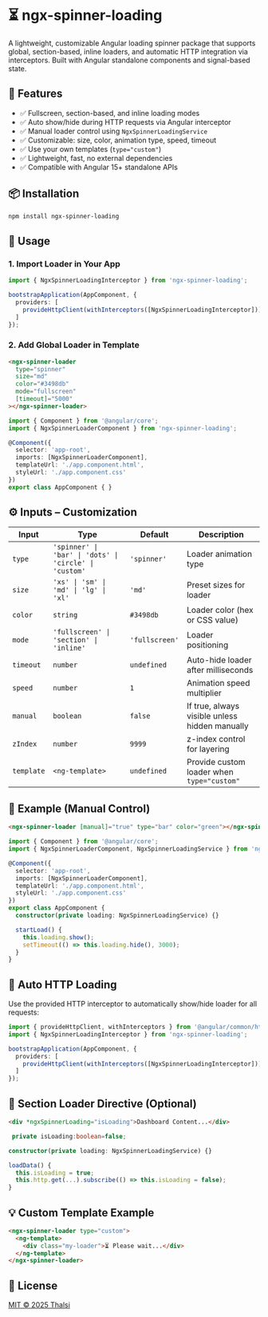 # ⏳ ngx-spinner-loading

A lightweight, customizable Angular loading spinner package that supports global, section-based, inline loaders, and automatic HTTP integration via interceptors. Built with Angular standalone components and signal-based state.

## 🚀 Features

- ✅ Fullscreen, section-based, and inline loading modes
- ✅ Auto show/hide during HTTP requests via Angular interceptor
- ✅ Manual loader control using `NgxSpinnerLoadingService`
- ✅ Customizable: size, color, animation type, speed, timeout
- ✅ Use your own templates (`type="custom"`)
- ✅ Lightweight, fast, no external dependencies
- ✅ Compatible with Angular 15+ standalone APIs

## 📦 Installation

```bash
npm install ngx-spinner-loading
```

## 🧩 Usage

### 1. Import Loader in Your App

```ts
import { NgxSpinnerLoadingInterceptor } from 'ngx-spinner-loading';

bootstrapApplication(AppComponent, {
  providers: [
    provideHttpClient(withInterceptors([NgxSpinnerLoadingInterceptor]))
  ]
});
```

### 2. Add Global Loader in Template

```html
<ngx-spinner-loader
  type="spinner"
  size="md"
  color="#3498db"
  mode="fullscreen"
  [timeout]="5000"
></ngx-spinner-loader>
```

```ts
import { Component } from '@angular/core';
import { NgxSpinnerLoaderComponent } from 'ngx-spinner-loading';

@Component({
  selector: 'app-root',
  imports: [NgxSpinnerLoaderComponent],
  templateUrl: './app.component.html',
  styleUrl: './app.component.css'
})
export class AppComponent { }
```

## ⚙️ Inputs – Customization

| Input      | Type                                                   | Default        | Description                                          |
|------------|--------------------------------------------------------|----------------|------------------------------------------------------|
| `type`     | `'spinner' \| 'bar' \| 'dots' \| 'circle' \| 'custom'` | `'spinner'`    | Loader animation type                                |
| `size`     | `'xs' \| 'sm' \| 'md' \| 'lg' \| 'xl'`                  | `'md'`         | Preset sizes for loader                              |
| `color`    | `string`                                               | `#3498db`      | Loader color (hex or CSS value)                     |
| `mode`     | `'fullscreen' \| 'section' \| 'inline'`                | `'fullscreen'` | Loader positioning                                   |
| `timeout`  | `number`                                               | `undefined`    | Auto-hide loader after milliseconds                  |
| `speed`    | `number`                                               | `1`            | Animation speed multiplier                           |
| `manual`   | `boolean`                                              | `false`        | If true, always visible unless hidden manually       |
| `zIndex`   | `number`                                               | `9999`         | z-index control for layering                         |
| `template` | `<ng-template>`                                        | `undefined`    | Provide custom loader when `type="custom"`           |

## 🧪 Example (Manual Control)

```html
<ngx-spinner-loader [manual]="true" type="bar" color="green"></ngx-spinner-loader>
```

```ts
import { Component } from '@angular/core';
import { NgxSpinnerLoaderComponent, NgxSpinnerLoadingService } from 'ngx-spinner-loading';

@Component({
  selector: 'app-root',
  imports: [NgxSpinnerLoaderComponent],
  templateUrl: './app.component.html',
  styleUrl: './app.component.css'
})
export class AppComponent { 
  constructor(private loading: NgxSpinnerLoadingService) {}

  startLoad() {
    this.loading.show();
    setTimeout(() => this.loading.hide(), 3000);
  }
}
```

## 🔁 Auto HTTP Loading

Use the provided HTTP interceptor to automatically show/hide loader for all requests:

```ts
import { provideHttpClient, withInterceptors } from '@angular/common/http';
import { NgxSpinnerLoadingInterceptor } from 'ngx-spinner-loading';

bootstrapApplication(AppComponent, {
  providers: [
    provideHttpClient(withInterceptors([NgxSpinnerLoadingInterceptor]))
  ]
});
```

## 🧩 Section Loader Directive (Optional)

```html
<div *ngxSpinnerLoading="isLoading">Dashboard Content...</div>
```

```ts
 private isLoading:boolean=false;

constructor(private loading: NgxSpinnerLoadingService) {}

loadData() {
  this.isLoading = true;
  this.http.get(...).subscribe(() => this.isLoading = false);
}
```
## 💡 Custom Template Example

```html
<ngx-spinner-loader type="custom">
  <ng-template>
    <div class="my-loader">⏳ Please wait...</div>
  </ng-template>
</ngx-spinner-loader>
```

## 📄 License

[MIT © 2025 Thalsi](https://github.com/thalsi/ngx-spinner-loading/blob/master/LICENSE)